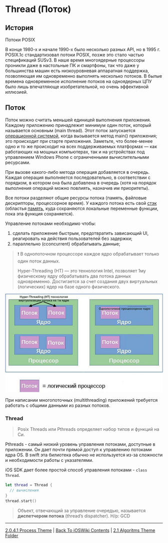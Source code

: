 # Thread (Поток)

## История

Потоки POSIX

В конце 1980-х и начале 1990-х было несколько разных API, но в 1995 г. POSIX.1c стандартизовал потоки POSIX, позже это стало частью спецификаций SUSv3. В наше время многоядерные процессоры проникли даже в настольные ПК и смартфоны, так что даже у большинства машин есть низкоуровневая аппаратная поддержка, позволяющая им одновременно выполнять несколько потоков. В былые времена одновременное исполнение потоков на одноядерных ЦПУ было лишь впечатляюще изобретательной, но очень эффективной иллюзией.

## Поток

Поток можно считать меньшей единицей выполнения приложения. Каждому приложению принадлежит минимум один поток, который называется основным (main thread). Этот поток запускается [операционной системой](/2%20ComputerScience/2.0%20Linux/2.0.1%20Linux.md), когда вызывается метод main() приложения; это происходит при старте приложения. Заметьте, что более-менее одно и то же происходит на всех поддерживаемых платформах — как работающих на мощных компьютерах, так и на устройствах под управлением Windows Phone с ограниченными вычислительными ресурсами.

При вызове какого-либо метода операция добавляется в очередь. Каждая операция выполняется последовательно, в соответствии с порядком, в котором она была добавлена в очередь (хотя на порядок выполнения операций можно повлиять, назначив им приоритеты).

Все потоки разделяют общие ресурсы потока (память, файловые дескрипторы, процессорное время). У каждого потока есть свой [стэк](/3%20Memory%20and%20Concurrency/3.1%20Memory/3.1.2%20RandomAccessMemory/3.1.2.2%20Stack.md) (областья [память](/3%20Memory%20and%20Concurrency/3.1%20Memory/3.1.1%20AboutMemory/3.1.1.1%20Memory.md), куда сохраняются локальные переменные функции, пока эта функция сохраняется). 

Управление потоками необходимо чтобы: 
1) сделать приложение быстрым, предотвратить зависающий UI, реагировать на действия пользователей без задержки; 
2) параллельно (сconcurrent) обрабатывать данные; 

> ❗ В однопоточном процессоре каждое ядро обрабатывает только один поток данных.
>
> Hyper-Threading (HT) — это технология Intel, позволяет 1му физическому ядру обрабатывать два потока данных одновременно. Достигается за счет создания двух виртуальных (логических) ядер на базе одного физического.

![Processor_Core](https://github.com/eldaroid/pictures/blob/master/iOSWiki/Memory/CPUwithCernel.jpg?raw=true)

При написании многопоточных (multithreading) приложений требуется работать с общими данными из разных потоков. 

### Thread

> Posix Threads или Pthreads определяет набор типов и функций на Си.

Pthreads - самый низкий уровень управления потоками, доступные в приложении. Он дает почти прямой доступ к управлению потоками ядра OS. В swift эта билиотека обычно не используется из-за сложности и необходимости работы с указателями. 

iOS SDK дает более простой способ управления потоками - `class Thread`. 

```swift
let thread = Thread {
  // вычисления
}
thread.start()
```

> Объект, отвечающий за управление очередью, называется **диспетчером потока** (thread’s dispatcher). Н/р: GCD

---

[2.0.4.1 Process Theme](./2.0.4.1%20Process.md) | [Back To iOSWiki Contents](https://github.com/eldaroid/iOSWiki) |  [2.1 Algoritms Theme Folder](/2%20ComputerScience/2.1%20Algoritms/)
